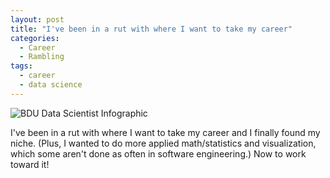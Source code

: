 ```yaml
---
layout: post
title: "I've been in a rut with where I want to take my career"
categories:
  - Career
  - Rambling
tags:
  - career
  - data science
---
```


![BDU Data Scientist Infographic](https://danaoira.github.io/images/big-data-university-data-scientist.jpg)

I've been in a rut with where I want to take my career and I finally found my niche. (Plus, I wanted to do more applied math/statistics and visualization, which some aren't done as often in software engineering.) Now to work toward it!